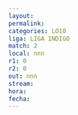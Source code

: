 ```yaml
---
layout: 
permalink: 
categories: LO10
liga: LIGA INDIGO
match: 2
local: nnn
r1: 0
r2: 0
out: nnn
stream: 
hora: 
fecha:
---
```

